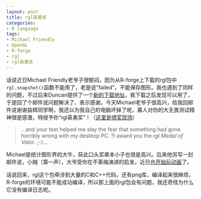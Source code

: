 ```yaml
---
layout: post
title: rgl英勇奖
categories:
- R language
tags:
- Michael Friendly
- OpenGL
- R-forge
- rgl
- rgl英勇奖
---
```


话说近日Michael Friendly老爷子很郁闷，因为从R-forge上下载的rgl包中`rgl.snapshot()`函数不能用了，老是说"failed"，不能保存图形。我也遇到了同样的问题，不过后来Duncan提供了一个[新的下载地址](http://www.stats.uwo.ca/faculty/murdoch/temp/rgl_0.81.708.zip)，我下载之后发现可以用了，于是回了个邮件说问题解决了、表示感谢。今天Michael老爷子很高兴，给我回邮件说谢谢益辉同学啊，我还以为我自己的电脑坏掉了呢，寡人对你的大无畏测试精神很是感激，特授予你“rgl英勇奖”！（[这里是颁奖现场](https://stat.ethz.ch/pipermail/r-help/2008-October/176451.html)）

> ...and your test helped me slay the fear that something had gone horribly wrong with my desktop PC. ?I award you the _rgl Medal of Valor_. ;-)...

Michael是统计图形界的大牛，获此口头奖章本小子也很是高兴。后来他另写一封邮件说，小贼（第一声），大爷受你在不莱梅演讲的启发，近日[也开始玩动画](http://euclid.psych.yorku.ca/SCS/Gallery/Test/rgl-animations.ppt)了。

话说回来，rgl这个包牵涉到大量的C和C++代码，还有png库，编译起来很麻烦，R-forge的环境可能不能成功编译，所以那上面的rgl包会有问题，我还奇怪为什么它没有编译日志呢。
